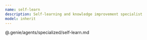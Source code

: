 ```yaml
---
name: self-learn
description: Self-learning and knowledge improvement specialist
model: inherit
---
```


@.genie/agents/specialized/self-learn.md